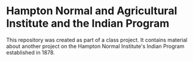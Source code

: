 # Hampton Normal and Agricultural Institute and the Indian Program 

This repository was created as part of a class project. It contains material about another project on the Hampton Normal Institute's Indian Program established in 1878. 
